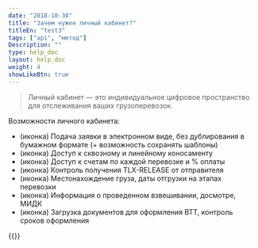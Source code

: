 ```yaml
---
date: "2018-10-30"
title: "Зачем нужен личный кабинет?"
titleEn: "test3"
tags: ["api", "метод"]
Description: ""
type: help_doc
layout: help_doc
weight: 4
showLikeBtn: true
---
```




> Личный кабинет — это индивидуальное цифровое пространство для отслеживания ваших грузоперевозок.

Возможности личного кабинета:

* (иконка) Подача заявки в электронном виде, без дублирования в бумажном формате (+ возможность сохранять шаблоны)
* (иконка) Доступ к сквозному и линейному коносаменту
* (иконка) Доступ к счетам по каждой перевозке и % оплаты
* (иконка) Контроль получения TLX-RELEASE от отправителя
* (иконка) Местонахождение груза, даты отгрузки на этапах перевозки
* (иконка) Информация о проведенном взвешивании, досмотре, МИДК
* (иконка) Загрузка документов для оформления ВТТ, контроль сроков оформления


{{<alert icon="info-circle" color="alert11-light" text="Система личного кабинета my.fesco.com постоянно обновляется и становится удобнее." close="false">}}